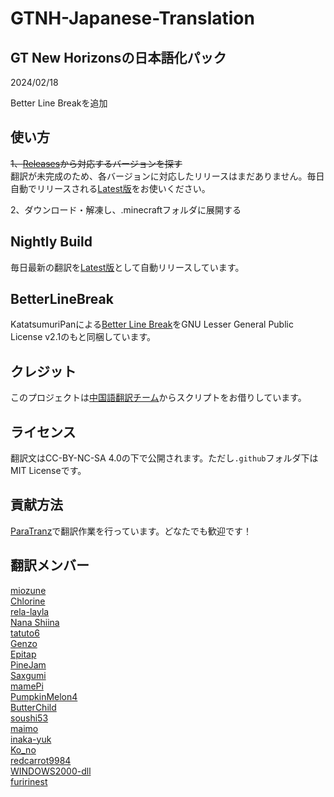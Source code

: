 # GTNH-Japanese-Translation

## GT New Horizonsの日本語化パック

2024/02/18

Better Line Breakを追加

## 使い方

~~1、[Releases](https://github.com/miozune/GTNH-Japanese-Translation/releases)から対応するバージョンを探す~~  
翻訳が未完成のため、各バージョンに対応したリリースはまだありません。毎日自動でリリースされる[Latest版](https://github.com/miozune/GTNH-Japanese-Translation/releases/tag/latest)をお使いください。

2、ダウンロード・解凍し、.minecraftフォルダに展開する

## Nightly Build

毎日最新の翻訳を[Latest版](https://github.com/miozune/GTNH-Japanese-Translation/releases/tag/latest)として自動リリースしています。

## BetterLineBreak

KatatsumuriPanによる[Better Line Break](https://modrinth.com/mod/better-line-break)をGNU Lesser General Public License v2.1のもと同梱しています。

## クレジット

このプロジェクトは[中国語翻訳チーム](https://github.com/Kiwi233/Translation-of-GTNH)からスクリプトをお借りしています。

## ライセンス

翻訳文はCC-BY-NC-SA 4.0の下で公開されます。ただし`.github`フォルダ下はMIT Licenseです。

## 貢献方法

[ParaTranz](https://paratranz.cn/projects/8922)で翻訳作業を行っています。どなたでも歓迎です！

## 翻訳メンバー

[miozune](https://github.com/miozune)  
[Chlorine](https://github.com/Chlorine0808)  
[rela-layla](https://github.com/rela-layla)  
[Nana Shiina](https://github.com/c7na)  
[tatuto6](https://github.com/tatuto6)  
[Genzo](https://github.com/viekun)  
[Epitap](https://github.com/MCMEpitap)  
[PineJam](https://github.com/PineJamX)  
[Saxgumi](https://github.com/saxgumi)  
[mamePi](https://github.com/Coffee-beans-Pi)  
[PumpkinMelon4](https://github.com/PumpkinMelon4)  
[ButterChild](https://github.com/ButterChild)  
[soushi53](https://github.com/soushi53)  
[maimo](https://github.com/MaimoCh)  
[inaka-yuk](https://github.com/inaka-yuk)  
[Ko_no](https://github.com/MrKono)  
[redcarrot9984](https://github.com/redcarrot9984)  
[WINDOWS2000-dll](https://github.com/WINDOWS2000-dll)  
[furirinest](https://github.com/furirinest)  
